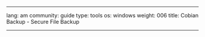 

---

lang: am
community: guide
type: tools
os: windows
weight: 006
title: Cobian Backup - Secure File Backup

---

<stub>

